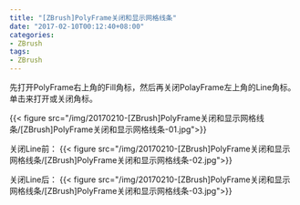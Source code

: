 ```yaml
---
title: "[ZBrush]PolyFrame关闭和显示网格线条"
date: "2017-02-10T00:12:40+08:00"
categories:
- ZBrush
tags:
- ZBrush
---
```


先打开PolyFrame右上角的Fill角标，然后再关闭PolayFrame左上角的Line角标。单击来打开或关闭角标。

{{< figure src="/img/20170210-[ZBrush]PolyFrame关闭和显示网格线条/[ZBrush]PolyFrame关闭和显示网格线条-01.jpg">}}

关闭Line前：
{{< figure src="/img/20170210-[ZBrush]PolyFrame关闭和显示网格线条/[ZBrush]PolyFrame关闭和显示网格线条-02.jpg">}}

关闭Line后：
{{< figure src="/img/20170210-[ZBrush]PolyFrame关闭和显示网格线条/[ZBrush]PolyFrame关闭和显示网格线条-03.jpg">}}
 
 
 
 
 
 

